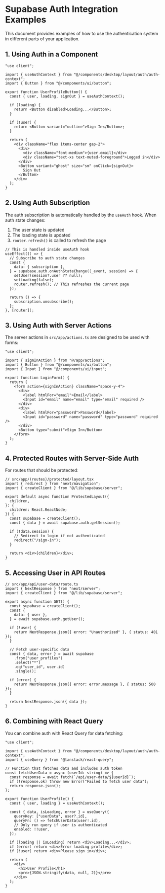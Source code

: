 # Supabase Auth Integration Examples

This document provides examples of how to use the authentication system in different parts of your application.

## 1. Using Auth in a Component

```tsx
"use client";

import { useAuthContext } from "@/components/desktop/layout/auth/auth-context";
import { Button } from "@/components/ui/button";

export function UserProfileButton() {
  const { user, loading, signOut } = useAuthContext();

  if (loading) {
    return <Button disabled>Loading...</Button>;
  }

  if (!user) {
    return <Button variant="outline">Sign In</Button>;
  }

  return (
    <div className="flex items-center gap-2">
      <div>
        <div className="font-medium">{user.email}</div>
        <div className="text-xs text-muted-foreground">Logged in</div>
      </div>
      <Button variant="ghost" size="sm" onClick={signOut}>
        Sign Out
      </Button>
    </div>
  );
}
```

## 2. Using Auth Subscription

The auth subscription is automatically handled by the `useAuth` hook. When auth state changes:

1. The user state is updated
2. The loading state is updated
3. `router.refresh()` is called to refresh the page

```tsx
// This is handled inside useAuth hook
useEffect(() => {
  // Subscribe to auth state changes
  const {
    data: { subscription },
  } = supabase.auth.onAuthStateChange((_event, session) => {
    setUser(session?.user ?? null);
    setLoading(false);
    router.refresh(); // This refreshes the current page
  });

  return () => {
    subscription.unsubscribe();
  };
}, [router]);
```

## 3. Using Auth with Server Actions

The server actions in `src/app/actions.ts` are designed to be used with forms:

```tsx
"use client";

import { signInAction } from "@/app/actions";
import { Button } from "@/components/ui/button";
import { Input } from "@/components/ui/input";

export function LoginForm() {
  return (
    <form action={signInAction} className="space-y-4">
      <div>
        <label htmlFor="email">Email</label>
        <Input id="email" name="email" type="email" required />
      </div>
      <div>
        <label htmlFor="password">Password</label>
        <Input id="password" name="password" type="password" required />
      </div>
      <Button type="submit">Sign In</Button>
    </form>
  );
}
```

## 4. Protected Routes with Server-Side Auth

For routes that should be protected:

```tsx
// src/app/(routes)/protected/layout.tsx
import { redirect } from "next/navigation";
import { createClient } from "@/lib/supabase/server";

export default async function ProtectedLayout({
  children,
}: {
  children: React.ReactNode;
}) {
  const supabase = createClient();
  const { data } = await supabase.auth.getSession();

  if (!data.session) {
    // Redirect to login if not authenticated
    redirect("/sign-in");
  }

  return <div>{children}</div>;
}
```

## 5. Accessing User in API Routes

```tsx
// src/app/api/user-data/route.ts
import { NextResponse } from "next/server";
import { createClient } from "@/lib/supabase/server";

export async function GET() {
  const supabase = createClient();
  const {
    data: { user },
  } = await supabase.auth.getUser();

  if (!user) {
    return NextResponse.json({ error: "Unauthorized" }, { status: 401 });
  }

  // Fetch user-specific data
  const { data, error } = await supabase
    .from("user_profiles")
    .select("*")
    .eq("user_id", user.id)
    .single();

  if (error) {
    return NextResponse.json({ error: error.message }, { status: 500 });
  }

  return NextResponse.json({ data });
}
```

## 6. Combining with React Query

You can combine auth with React Query for data fetching:

```tsx
"use client";

import { useAuthContext } from "@/components/desktop/layout/auth/auth-context";
import { useQuery } from "@tanstack/react-query";

// Function that fetches data and includes auth token
const fetchUserData = async (userId: string) => {
  const response = await fetch(`/api/user-data/${userId}`);
  if (!response.ok) throw new Error("Failed to fetch user data");
  return response.json();
};

export function UserProfile() {
  const { user, loading } = useAuthContext();

  const { data, isLoading, error } = useQuery({
    queryKey: ["userData", user?.id],
    queryFn: () => fetchUserData(user!.id),
    // Only run query if user is authenticated
    enabled: !!user,
  });

  if (loading || isLoading) return <div>Loading...</div>;
  if (error) return <div>Error loading profile</div>;
  if (!user) return <div>Please sign in</div>;

  return (
    <div>
      <h1>User Profile</h1>
      <pre>{JSON.stringify(data, null, 2)}</pre>
    </div>
  );
}
```

